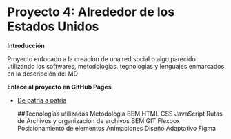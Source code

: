 # Proyecto 4: Alrededor de los Estados Unidos

**Introducción**

Proyecto enfocado a la creacion de una red social o algo parecido utilizando los softwares, metodologias, tegnologias y lenguajes enmarcados en la descripción del MD

**Enlace al proyecto en GitHub Pages**

- [De patria a patria](https://zukuzuku2.github.io/web_project_3_esp/)

  ##Tecnologías utilizadas
  Metodologia BEM
  HTML
  CSS
  JavaScript
  Rutas de Archivos y organizacion de archivos BEM
  GIT
  Flexbox
  Posicionamiento de elementos
  Animaciones
  Diseño Adaptativo
  Figma
